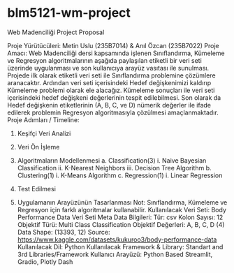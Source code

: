 # blm5121-wm-project

Web Madenciliği Project Proposal

Proje Yürütücüleri: Metin Uslu (235B7014) & Anıl Özcan (235B7022)
Proje Amacı: Web Madenciliği dersi kapsamında işlenen Sınıflandırma, Kümeleme ve Regresyon
algoritmalarının aşağıda paylaşılan etiketli bir veri seti üzerinde uygulanması ve son kullanıcıya arayüz
vasıtası ile sunulması. Projede ilk olarak etiketli veri seti ile Sınıflandırma problemine çözümlere
aranacaktır. Ardından veri seti içerisindeki Hedef değişkenimizi kaldırıp Kümeleme problemi olarak ele
alacağız. Kümeleme sonuçları ile veri seti içerisindeki hedef değişkeni değerlerinin tespit edilebilmesi.
Son olarak da Hedef değişkenin etiketlerinin (A, B, C, ve D) nümerik değerler ile ifade edilerek
problemin Regresyon algoritmasıyla çözülmesi amaçlanmaktadır.
Proje Adımları / Timeline:
1. Keşifçi Veri Analizi
2. Veri Ön İşleme
3. Algoritmaların Modellenmesi
a. Classification(3)
i. Naive Bayesian Classification
ii. K-Nearest Neighbors
iii. Decision Tree Algorithm
b. Clustering(1)
i. K-Means Algorithm
c. Regression(1)
i. Linear Regression

4. Test Edilmesi
5. Uygulamanın Arayüzünün Tasarlanması
Not: Sınıflandırma, Kümeleme ve Regresyon için farklı algoritmalar kullanabilir.
Kullanılacak Veri Seti: Body Performance Data
Veri Seti Meta Data Bilgileri:
Tür: csv
Kolon Sayısı: 12
Objektif Türü: Multi Class Classification
Objektif Değerleri: A, B, C, D (4)
Data Shape: (13393, 12)
Source: https://www.kaggle.com/datasets/kukuroo3/body-performance-data
Kullanılacak Dil: Python
Kullanılacak Framework & Library: Standart and 3rd Libraries/Framework
Kullanıcı Arayüzü: Python Based Streamlit, Gradio, Plotly Dash
